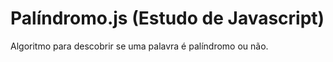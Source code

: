 # Palíndromo.js (Estudo de Javascript)
Algoritmo para descobrir se uma palavra é palíndromo ou não. 
